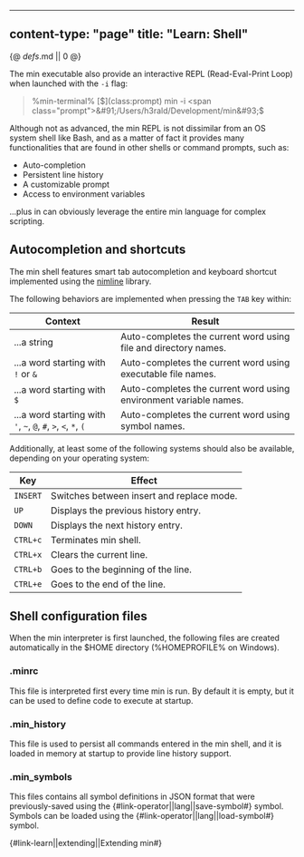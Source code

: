 -----
content-type: "page"
title: "Learn: Shell"
-----
{@ _defs_.md || 0 @}

The min executable also provide an interactive REPL (Read-Eval-Print Loop) when launched with the `-i` flag:

> %min-terminal%
> [$](class:prompt) min -i
> <span class="prompt">&#91;/Users/h3rald/Development/min&#93;$</span>

Although not as advanced, the min REPL is not dissimilar from an OS system shell like Bash, and as a matter of fact it provides many functionalities that are found in other shells or command prompts, such as:

* Auto-completion
* Persistent line history
* A customizable prompt
* Access to environment variables

...plus in can obviously leverage the entire min language for complex scripting.

## Autocompletion and shortcuts

The min shell features smart tab autocompletion and keyboard shortcut implemented using the [nimline](https://github.com/h3rald/nimline) library.

The following behaviors are implemented when pressing the `TAB` key within:

Context                                                        | Result
---------------------------------------------------------------|--------------
...a string                                                    | Auto-completes the current word using file and directory names.
...a word starting with `!` or `&`                             | Auto-completes the current word using executable file names.
...a word starting with `$`                                    | Auto-completes the current word using environment variable names.
...a word starting with `'`, `~`, `@`, `#`, `>`, `<`, `*`, `(` | Auto-completes the current word using symbol names.

Additionally, at least some of the following systems should also be available, depending on your operating system:

Key            | Effect
---------------|------------------------
`INSERT`       | Switches between insert and replace mode.
`UP`           | Displays the previous history entry.
`DOWN`         | Displays the next history entry.
`CTRL+c`       | Terminates min shell.
`CTRL+x`       | Clears the current line.
`CTRL+b`       | Goes to the beginning of the line.
`CTRL+e`       | Goes to the end of the line.


## Shell configuration files

When the min interpreter is first launched, the following files are created automatically in the $HOME directory (%HOMEPROFILE% on Windows).

### .minrc

This file is interpreted first every time min is run. By default it is empty, but it can be used to define code to execute at startup.

### .min\_history

This file is used to persist all commands entered in the min shell, and it is loaded in memory at startup to provide line history support.

### .min\_symbols

This files contains all symbol definitions in JSON format that were previously-saved using the {#link-operator||lang||save-symbol#} symbol. Symbols can be loaded using the {#link-operator||lang||load-symbol#} symbol.

{#link-learn||extending||Extending min#}

